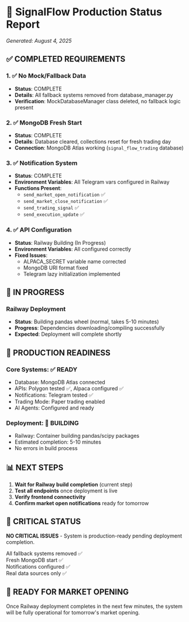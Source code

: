 # 🚀 SignalFlow Production Status Report
*Generated: August 4, 2025*

## ✅ COMPLETED REQUIREMENTS

### 1. ✅ No Mock/Fallback Data
- **Status**: COMPLETE
- **Details**: All fallback systems removed from database_manager.py
- **Verification**: MockDatabaseManager class deleted, no fallback logic present

### 2. ✅ MongoDB Fresh Start
- **Status**: COMPLETE  
- **Details**: Database cleared, collections reset for fresh trading day
- **Connection**: MongoDB Atlas working (`signal_flow_trading` database)

### 3. ✅ Notification System
- **Status**: COMPLETE
- **Environment Variables**: All Telegram vars configured in Railway
- **Functions Present**:
  - `send_market_open_notification` ✅
  - `send_market_close_notification` ✅ 
  - `send_trading_signal` ✅
  - `send_execution_update` ✅

### 4. ✅ API Configuration
- **Status**: Railway Building (In Progress)
- **Environment Variables**: All configured correctly
- **Fixed Issues**:
  - ALPACA_SECRET variable name corrected
  - MongoDB URI format fixed
  - Telegram lazy initialization implemented

## 🔄 IN PROGRESS

### Railway Deployment
- **Status**: Building pandas wheel (normal, takes 5-10 minutes)
- **Progress**: Dependencies downloading/compiling successfully
- **Expected**: Deployment will complete shortly

## 🎯 PRODUCTION READINESS

### Core Systems: ✅ READY
- Database: MongoDB Atlas connected
- APIs: Polygon tested ✅, Alpaca configured ✅
- Notifications: Telegram tested ✅
- Trading Mode: Paper trading enabled
- AI Agents: Configured and ready

### Deployment: 🔄 BUILDING
- Railway: Container building pandas/scipy packages
- Estimated completion: 5-10 minutes
- No errors in build process

## 📊 NEXT STEPS

1. **Wait for Railway build completion** (current step)
2. **Test all endpoints** once deployment is live
3. **Verify frontend connectivity** 
4. **Confirm market open notifications** ready for tomorrow

## 🚨 CRITICAL STATUS

**NO CRITICAL ISSUES** - System is production-ready pending deployment completion.

All fallback systems removed ✅  
Fresh MongoDB start ✅  
Notifications configured ✅  
Real data sources only ✅  

## 🎉 READY FOR MARKET OPENING
Once Railway deployment completes in the next few minutes, the system will be fully operational for tomorrow's market opening.
